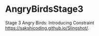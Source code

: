 # AngryBirdsStage3
Stage 3 Angry Birds: Introducing Constraint
https://sakshicoding.github.io/Slingshot/.
